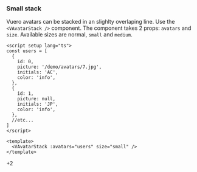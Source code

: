 ### Small stack

Vuero avatars can be stacked in an slighlty overlaping line.
Use the `<VAvatarStack />` component. The component takes 2 props:
`avatars` and `size`. Available sizes are normal, `small` and `medium`.

<!--code-->

```vue
<script setup lang="ts">
const users = [
  {
    id: 0,
    picture: '/demo/avatars/7.jpg',
    initials: 'AC',
    color: 'info',
  },
  {
    id: 1,
    picture: null,
    initials: 'JP',
    color: 'info',
  },
  //etc...
]
</script>

<template>
  <VAvatarStack :avatars="users" size="small" />
</template>
```

<!--/code-->

<!--example-->
<div class="avatar-stack">
    <VAvatar picture="/demo/avatars/7.jpg" size="small" />
    <VAvatar initials="JO" color="info" size="small" />
    <VAvatar picture="/images/avatars/svg/vuero-1.svg" size="small" />
    <VAvatar picture="/demo/avatars/5.jpg" size="small" />
    <VAvatar initials="CP" color="success" size="small" />
    <VAvatar picture="/demo/avatars/5.jpg" size="small" />
    <div class="v-avatar is-small">
        <span class="avatar is-more">
            <span class="inner">
                <span>+2</span>
            </span>
        </span>
    </div>
</div>

<!--/example-->
